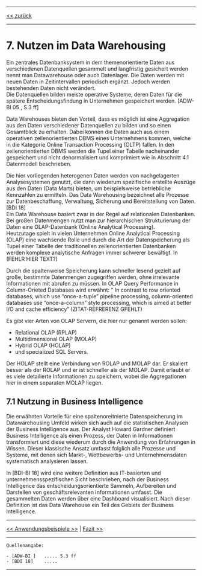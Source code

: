 ***

[<< zurück](02_toc.md)

***

# 7. Nutzen im Data Warehousing
Ein zentrales Datenbanksystem in dem themenorientierte Daten aus verschiedenen Datenquellen gesammelt und langfristig gesichert werden nennt man Datawarehouse oder auch Datenlager. Die Daten werden mit neuen Daten in Zeitintervallen periodisch ergänzt. Jedoch werden bestehenden Daten nicht verändert.  
Die Datenquellen bilden meiste operative Systeme, deren Daten für die spätere Entscheidungsfindung in Unternehmen gespeichert werden. [ADW-BI 05 , S.3 ff]

Data Warehouses bieten den Vorteil, dass es möglich ist eine Aggregation aus den Daten verschiedener Datenquellen zu bilden und so einen Gesamtblick zu erhalten. Dabei können die Daten auch aus einem operativen zeilenorientierten DBMS eines Unternehmens kommen, welche in die Kategorie Online Transaction Processing (OLTP) fallen. In den zeilenorientierten DBMS werden die Tupel einer Tabelle nacheinander gespeichert und nicht denormalisiert und komprimiert wie in Abschnitt 4.1 Datenmodell beschrieben.

Die hier vorliegenden heterogenen Daten werden von nachgelagerten Analysesystemen genutzt, die dann wiederum spezifische erstellte Auszüge aus den Daten (Data Marts) bieten, um beispielsweise betriebliche Kennzahlen zu ermitteln. Das Data Warehousing bezeichnet alle Prozesse zur Datenbeschaffung, Verwaltung, Sicherung und Bereitstellung von Daten.[BDI 18]  
Ein Data Warehouse basiert zwar in der Regel auf relationalen Datenbanken. Bei großen Datenmengen nutzt man zur hierarchischen Strukturierung der Daten eine OLAP-Datenbank (Online Analytical Processing).  
Heutzutage spielt in vielen Unternehmen Online Analytical Processing (OLAP) eine wachsende Rolle und durch die Art der Datenspeicherung als Tupel einer Tabelle der traditionellen zeilenorientierten Datenbanken werden komplexe analytische Anfragen immer schwerer bewältigt. In (FEHLR HIER TEXT?)

Durch die spaltenweise Speicherung kann schneller lesend gezielt auf große, bestimmte Datenmengen zugegriffen werden, ohne irrelevante Informationen mit abrufen zu müssen. In OLAP Query Performance in Column-Orieted Databases wird erwähnt:
“ In contrast to row oriented databases, which use “once-a-tuple” pipeline processing, column-oriented databases use “once-a-column” style processing, which is aimed at better I/O and cache efficiency” (ZITAT-REFRERENZ GFEHLT)

Es gibt vier Arten von OLAP Servern, die hier nur genannt werden sollen: 
- Relational OLAP (RPLAP)
- Multidimensional OLAP (MOLAP)
- Hybrid OLAP (HOLAP)
- und specialized SQL Servers.

Der HOLAP stellt eine Verbindung von ROLAP und MOLAP dar. Er skaliert besser als der ROLAP und er ist schneller als der MOLAP. Damit erlaubt er es viele detailierte Informationen zu speichern, wobei die Aggregationen hier in einem separaten MOLAP liegen.


## 7.1 Nutzung in Business Intelligence
Die erwähnten Vorteile für eine spaltenoreitnierte Datenspeicherung im Datawarehousing Umfeld wirken sich auch auf die statistischen Analysen der Business Intelligence aus.
Der Analyst Howard Gardner definiert Business Intelligence als einen Prozess, der Daten in Informationen transformiert und diese wiederum durch die Anwendung von Erfahrungen in Wissen. Dieser klassische Ansatz umfasst folglich alle Prozesse und Systeme, mit denen sich Markt-, Wettbewerbs- und Unternehmensdaten systematisch analysieren lassen.

In [BDI-BI 18] wird eine weitere Definition aus IT-basierten und unternehmensspezifischen Sicht beschrieben, nach der Business Intelligence das entscheidungsorientierte Sammeln, Aufbereiten und Darstellen von geschäftsrelevanten Informationen umfasst. Die gesammelten Daten werden über eine Dashboard visualisiert. Nach dieser Definition ist das Data Warehouse ein Teil des Gebiets der Business Intelligence.




***

[<< Anwendungsbeispiele >>](08_use_cases.md) | [Fazit >>](10_fazit.md)

***

```
Quellenangabe:

- [ADW-BI ]   ..... S.3 ff
- [BDI 18]    .....

```
***